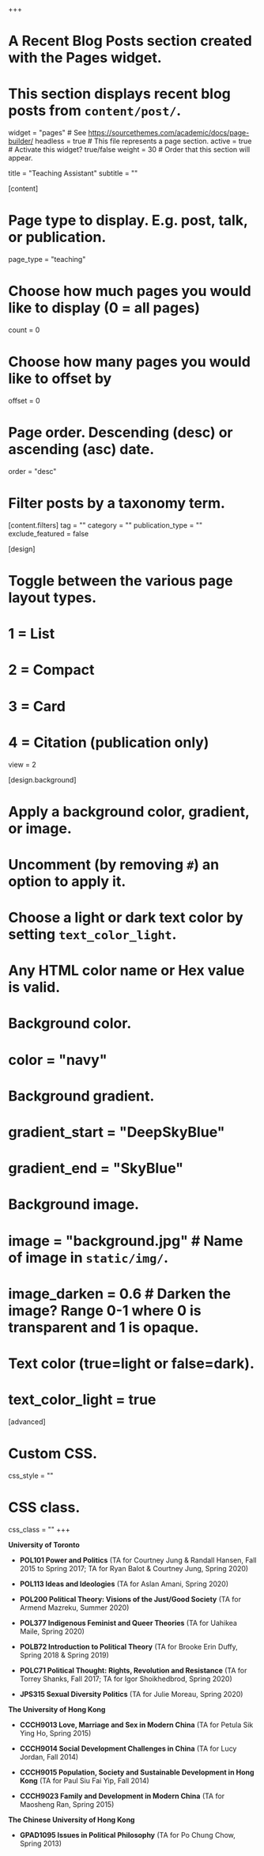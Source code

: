 +++
# A Recent Blog Posts section created with the Pages widget.
# This section displays recent blog posts from `content/post/`.

widget = "pages"  # See https://sourcethemes.com/academic/docs/page-builder/
headless = true  # This file represents a page section.
active = true  # Activate this widget? true/false
weight = 30  # Order that this section will appear.

title = "Teaching Assistant"
subtitle = ""

[content]
  # Page type to display. E.g. post, talk, or publication.
  page_type = "teaching"
  
  # Choose how much pages you would like to display (0 = all pages)
  count = 0
  
  # Choose how many pages you would like to offset by
  offset = 0

  # Page order. Descending (desc) or ascending (asc) date.
  order = "desc"

  # Filter posts by a taxonomy term.
  [content.filters]
    tag = ""
    category = ""
    publication_type = ""
    exclude_featured = false
  
[design]
  # Toggle between the various page layout types.
  #   1 = List
  #   2 = Compact
  #   3 = Card
  #   4 = Citation (publication only)
  view = 2
  
[design.background]
  # Apply a background color, gradient, or image.
  #   Uncomment (by removing `#`) an option to apply it.
  #   Choose a light or dark text color by setting `text_color_light`.
  #   Any HTML color name or Hex value is valid.
  
  # Background color.
  # color = "navy"
  
  # Background gradient.
 # gradient_start = "DeepSkyBlue"
 # gradient_end = "SkyBlue"
  
  # Background image.
  # image = "background.jpg"  # Name of image in `static/img/`.
  # image_darken = 0.6  # Darken the image? Range 0-1 where 0 is transparent and 1 is opaque.

  # Text color (true=light or false=dark).
  # text_color_light = true  
  
[advanced]
 # Custom CSS. 
 css_style = ""
 
 # CSS class.
 css_class = ""
+++

**University of Toronto**

* **POL101 Power and Politics** (TA for Courtney Jung & Randall Hansen, Fall 2015 to Spring 2017; TA for Ryan Balot & Courtney Jung, Spring 2020)

* **POL113 Ideas and Ideologies** (TA for Aslan Amani, Spring 2020)

* **POL200 Political Theory: Visions of the Just/Good Society** (TA for Armend Mazreku, Summer 2020)

* **POL377 Indigenous Feminist and Queer Theories** (TA for Uahikea Maile, Spring 2020)

* **POLB72 Introduction to Political Theory** (TA for Brooke Erin Duffy, Spring 2018 & Spring 2019)

* **POLC71 Political Thought: Rights, Revolution and Resistance** (TA for Torrey Shanks, Fall 2017; TA for Igor Shoikhedbrod, Spring 2020)

* **JPS315 Sexual Diversity Politics** (TA for Julie Moreau, Spring 2020)

**The University of Hong Kong**

* **CCCH9013 Love, Marriage and Sex in Modern China** (TA for Petula Sik Ying Ho, Spring 2015)

* **CCCH9014 Social Development Challenges in China** (TA for Lucy Jordan, Fall 2014)

* **CCCH9015 Population, Society and Sustainable Development in Hong Kong** (TA for Paul Siu Fai Yip, Fall 2014)

* **CCCH9023 Family and Development in Modern China** (TA for Maosheng Ran, Spring 2015)

**The Chinese University of Hong Kong**

* **GPAD1095 Issues in Political Philosophy** (TA for Po Chung Chow, Spring 2013)


